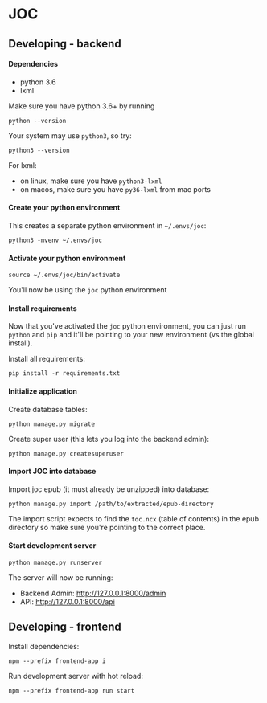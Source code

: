 # JOC

## Developing - backend

#### Dependencies

- python 3.6
- lxml

Make sure you have python 3.6+ by running

    python --version

Your system may use `python3`, so try:

    python3 --version

For lxml:

 - on linux, make sure you have `python3-lxml`
 - on macos, make sure you have `py36-lxml` from mac ports

#### Create your python environment

This creates a separate python environment in `~/.envs/joc`:

    python3 -mvenv ~/.envs/joc

#### Activate your python environment

    source ~/.envs/joc/bin/activate

You'll now be using the `joc` python environment

#### Install requirements

Now that you've activated the `joc` python environment, you can just run `python` and `pip` and it'll be pointing
to your new environment (vs the global install).

Install all requirements:

    pip install -r requirements.txt

#### Initialize application

Create database tables:

    python manage.py migrate

Create super user (this lets you log into the backend admin):

    python manage.py createsuperuser

#### Import JOC into database

Import joc epub (it must already be unzipped) into database:

    python manage.py import /path/to/extracted/epub-directory

The import script expects to find the `toc.ncx` (table of contents) in the epub directory so make sure you're pointing to the correct place.

#### Start development server

    python manage.py runserver

The server will now be running:

- Backend Admin: http://127.0.0.1:8000/admin
- API: http://127.0.0.1:8000/api

## Developing - frontend

Install dependencies:

    npm --prefix frontend-app i

Run development server with hot reload:

    npm --prefix frontend-app run start
